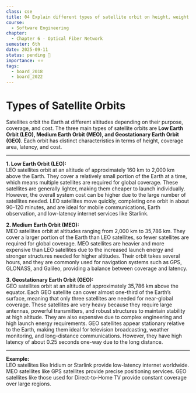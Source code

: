 ```yaml
---
class: cse
title: 04 Explain different types of satellite orbit on height, weight and cost.
course:
  - Software Engineering
chapter:
  - Chapter 6 - Optical Fiber Network
semester: 6th
date: 2025-09-11
status: pending 🛑
importance: ⭐⭐
tags:
  - board_2018
  - board_2022
---
```

# Types of Satellite Orbits

Satellites orbit the Earth at different altitudes depending on their purpose, coverage, and cost. The three main types of satellite orbits are **Low Earth Orbit (LEO), Medium Earth Orbit (MEO), and Geostationary Earth Orbit (GEO)**. Each orbit has distinct characteristics in terms of height, coverage area, latency, and cost.

---

**1. Low Earth Orbit (LEO):**  
LEO satellites orbit at an altitude of approximately 160 km to 2,000 km above the Earth. They cover a relatively small portion of the Earth at a time, which means multiple satellites are required for global coverage. These satellites are generally lighter, making them cheaper to launch individually. However, the overall system cost can be higher due to the large number of satellites needed. LEO satellites move quickly, completing one orbit in about 90–120 minutes, and are ideal for mobile communications, Earth observation, and low-latency internet services like Starlink.

**2. Medium Earth Orbit (MEO):**  
MEO satellites orbit at altitudes ranging from 2,000 km to 35,786 km. They cover a larger portion of the Earth than LEO satellites, so fewer satellites are required for global coverage. MEO satellites are heavier and more expensive than LEO satellites due to the increased launch energy and stronger structures needed for higher altitudes. Their orbit takes several hours, and they are commonly used for navigation systems such as GPS, GLONASS, and Galileo, providing a balance between coverage and latency.

**3. Geostationary Earth Orbit (GEO):**  
GEO satellites orbit at an altitude of approximately 35,786 km above the equator. Each GEO satellite can cover almost one-third of the Earth’s surface, meaning that only three satellites are needed for near-global coverage. These satellites are very heavy because they require large antennas, powerful transmitters, and robust structures to maintain stability at high altitude. They are also expensive due to complex engineering and high launch energy requirements. GEO satellites appear stationary relative to the Earth, making them ideal for television broadcasting, weather monitoring, and long-distance communications. However, they have high latency of about 0.25 seconds one-way due to the long distance.

---

**Example:**  
LEO satellites like Iridium or Starlink provide low-latency internet worldwide. MEO satellites like GPS satellites provide precise positioning services. GEO satellites like those used for Direct-to-Home TV provide constant coverage over large regions.